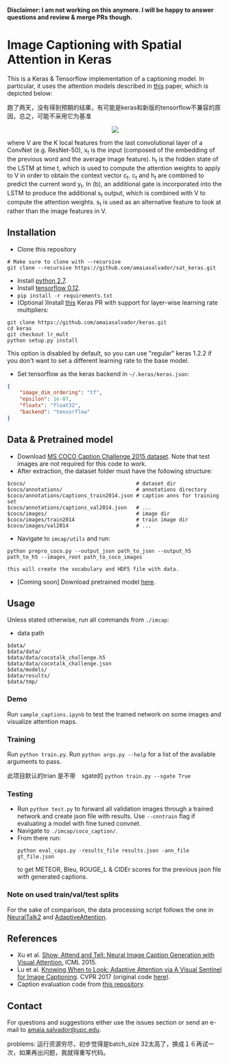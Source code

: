 **Disclaimer: I am not working on this anymore. I will be happy to answer questions and review & merge PRs though.**
# Image Captioning with Spatial Attention in Keras

This is a Keras & Tensorflow implementation of a captioning model. In particular, it uses the attention models described in [this](https://arxiv.org/abs/1612.01887) paper, which is depicted below:

跑了两天，没有得到预期的结果，有可能是keras和新版的tensorflow不兼容的原因，总之，可能不采用它为基准
<p align="center">
  <img src="figs/attmodel.png">
</p>

where V are the K local features from the last convolutional layer of a ConvNet (e.g. ResNet-50), x<sub>t</sub> is the input 
(composed of the embedding of the previous word and the average image feature). h<sub>t</sub> is the hidden state of the LSTM at time t,
which is used to compute the attention weights to apply to V in order to obtain the context vector c<sub>t</sub>. c<sub>t</sub> and h<sub>t</sub> are combined to predict the current word y<sub>t</sub>. 
In (b), an additional gate is incorporated into the LSTM to produce the additional s<sub>t</sub> output, which is combined with V to compute the attention weights. 
s<sub>t</sub> is used as an alternative feature to look at rather than the image features in V.


## Installation

- Clone this repository

```shell
# Make sure to clone with --recursive
git clone --recursive https://github.com/amaiasalvador/sat_keras.git
```

- Install [python 2.7](https://www.python.org/).
- Install [tensorflow 0.12](https://github.com/tensorflow/tensorflow/blob/r0.12/tensorflow/g3doc/get_started/os_setup.md).
- ```pip install -r requirements.txt```
- (Optional )Install [this](https://github.com/amaiasalvador/keras/tree/lr_mults) Keras PR with support for layer-wise learning rate multipliers:
```
git clone https://github.com/amaiasalvador/keras.git
cd keras
git checkout lr_mult
python setup.py install
```

This option is disabled by default, so you can use "regular" keras 1.2.2 if you don't want to set a different learning rate to the base model.

- Set tensorflow as the keras backend in ```~/.keras/keras.json```:

```json
{
    "image_dim_ordering": "tf", 
    "epsilon": 1e-07, 
    "floatx": "float32", 
    "backend": "tensorflow"
}
```

## Data & Pretrained model

- Download [MS COCO Caption Challenge 2015 dataset](http://mscoco.org/dataset/#captions-challenge2015). Note that test images are not required for this code to work.
- After extraction, the dataset folder must have the following structure:

``` Shell
$coco/                                    # dataset dir
$coco/annotations/                        # annotations directory
$coco/annotations/captions_train2014.json # caption anns for training set
$coco/annotations/captions_val2014.json   # ...
$coco/images/                             # image dir
$coco/images/train2014                    # train image dir
$coco/images/val2014                      # ...
```


- Navigate to ```imcap/utils``` and run:

```
python prepro_coco.py --output_json path_to_json --output_h5 path_to_h5 --images_root path_to_coco_images
``` 

	this will create the vocabulary and HDF5 file with data.
	
- [Coming soon] Download pretrained model [here]().

## Usage

Unless stated otherwise, run all commands from ```./imcap```:

- data path
```shell
$data/
$data/data/
$data/data/cocotalk_challenge.h5
$data/data/cocotalk_challenge.json
$data/models/
$data/results/
$data/tmp/
```

### Demo

Run ```sample_captions.ipynb``` to test the trained network on some images and visualize attention maps.

### Training

Run ```python train.py```. Run ```python args.py --help``` for a list of the available arguments to pass.

此项目默认的trian 是不带　sgate的
```python train.py --sgate True```
### Testing

- Run ```python test.py``` to forward all validation images through a trained network and create json file with results. Use ```--cnntrain``` flag if evaluating a model with fine tuned convnet.
- Navigate to ```./imcap/coco_caption/```. 
- From there run: 
  ```
  python eval_caps.py -results_file results.json -ann_file gt_file.json
  ``` 
  to get METEOR, Bleu, ROUGE_L & CIDEr scores for the previous json file with generated captions. 
  
### Note on used train/val/test splits

For the sake of comparison, the data processing script follows the one in [NeuralTalk2](https://github.com/karpathy/neuraltalk2) and [AdaptiveAttention](https://github.com/jiasenlu/AdaptiveAttention).
## References

- Xu et al. [Show, Attend and Tell: Neural Image Caption Generation with Visual Attention.](http://www.jmlr.org/proceedings/papers/v37/xuc15.pdf) ICML 2015.
- Lu et al. [Knowing When to Look: Adaptive Attention via A Visual Sentinel for Image Captioning](https://arxiv.org/abs/1612.01887). CVPR 2017 (original code [here](https://github.com/jiasenlu/AdaptiveAttention)).
- Caption evaluation code from [this repository](https://github.com/tylin/coco-caption).

## Contact

For questions and suggestions either use the issues section or send an e-mail to amaia.salvador@upc.edu.

problems:
运行资源穷尽，初步觉得是batch_size 32太高了，换成１６再试一次，如果再出问题，我就得重写代码。